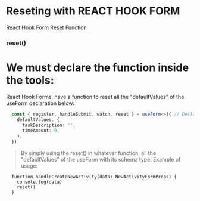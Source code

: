 # Reseting with REACT HOOK FORM

React Hook Form Reset Function
### reset()

# We must declare the function inside the tools:
React Hook Forms, have a function to reset all the "defaultValues" of the useForm declaration below:
```ts
  const { register, handleSubmit, watch, reset } = useForm<>({ // Declared
    defaultValues: {
      taskDescription: '',
      timeAmount: 0,
    },
  })

```


> By simply using the reset() in whatever function, all the "defaultValues" of the useForm with its schema type.
Example of usage:
```tsx
  function handleCreateNewActivity(data: NewActivityFormProps) {
    console.log(data)
    reset()
  }
```